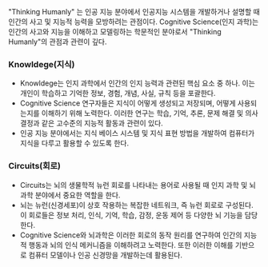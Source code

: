 
"Thinking Humanly" 는 인공 지능 분야에서 인공지능 시스템을 개발하거나 설명할 때 인간의 사고 및 지능적 능력을 모방하려는 관점이다. Cognitive Science(인지 과학)는 인간의 사고와 지능을 이해하고 모델링하는 학문적인 분야로서 "Thinking Humanly"의 관점과 관련이 깊다.

### Knowldege(지식)
- Knowldege는 인지 과학에서 인간의 인지 능력과 관련된 핵심 요소 중 하나. 이는 개인이 학습하고 기억한 정보, 경험, 개념, 사실, 규칙 등을 포괄한다.
- Cognitive Science 연구자들은 지식이 어떻게 생성되고 저장되며, 어떻게 사용되는지를 이해하기 위해 노력한다. 이러한 연구는 학습, 기억, 추론, 문제 해결 및 의사 결정과 같은 고수준의 지능적 활동과 관련이 있다.
- 인공 지능 분야에서는 지식 베이스 시스템 및 지식 표현 방법을 개발하여 컴퓨터가 지식을 다루고 활용할 수 있도록 한다.

### Circuits(회로)
- Circuits는 뇌의 생물학적 뉴런 회로를 나타내는 용어로 사용될 때 인지 과학 및 뇌 과학 분야에서 중요한 역할을 한다.
- 뇌는 뉴런(신경세포)이 상호 작용하는 복잡한 네트워크, 즉 뉴런 회로로 구성된다. 이 회로들은 정보 처리, 인식, 기억, 학습, 감정, 운동 제어 등 다양한 뇌 기능을 담당한다.
- Cognitive Science와 뇌과학은 이러한 회로의 동작 원리를 연구하여 인간의 지능적 행동과 뇌의 인식 메커니즘을 이해하려고 노력한다. 또한 이러한 이해를 기반으로 컴퓨터 모델이나 인공 신경망을 개발하는데 활용된다.